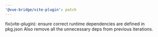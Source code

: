 ```yaml
---
'@vue-bridge/vite-plugin': patch
---
```


fix(vite-plugin): ensure correct runtime dependencies are defined in pkg.json
Also remove all the unnecessary deps from previous iterations.
